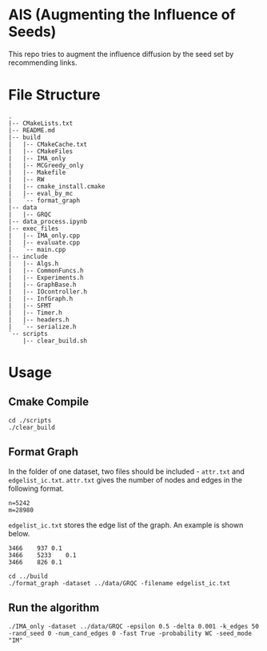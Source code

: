 # AIS (Augmenting the Influence of Seeds)
This repo tries to augment the influence diffusion by the seed set by recommending links.

# File Structure
```
.
|-- CMakeLists.txt
|-- README.md
|-- build
|   |-- CMakeCache.txt
|   |-- CMakeFiles
|   |-- IMA_only
|   |-- MCGreedy_only
|   |-- Makefile
|   |-- RW
|   |-- cmake_install.cmake
|   |-- eval_by_mc
|   `-- format_graph
|-- data
|   |-- GRQC
|-- data_process.ipynb
|-- exec_files
|   |-- IMA_only.cpp
|   |-- evaluate.cpp
|   `-- main.cpp
|-- include
|   |-- Algs.h
|   |-- CommonFuncs.h
|   |-- Experiments.h
|   |-- GraphBase.h
|   |-- IOcontroller.h
|   |-- InfGraph.h
|   |-- SFMT
|   |-- Timer.h
|   |-- headers.h
|   `-- serialize.h
`-- scripts
    |-- clear_build.sh
```


# Usage
## Cmake Compile
```
cd ./scripts
./clear_build
```
## Format Graph
In the folder of one dataset, two files should be included - `attr.txt` and `edgelist_ic.txt`.
`attr.txt` gives the number of nodes and edges in the following format.
```
n=5242
m=28980
```

`edgelist_ic.txt` stores the edge list of the graph. An example is shown below.
```
3466	937 0.1
3466	5233    0.1
3466	826 0.1
```

```shell
cd ../build
./format_graph -dataset ../data/GRQC -filename edgelist_ic.txt
```

## Run the algorithm
```shell
./IMA_only -dataset ../data/GRQC -epsilon 0.5 -delta 0.001 -k_edges 50 -rand_seed 0 -num_cand_edges 0 -fast True -probability WC -seed_mode "IM"
```